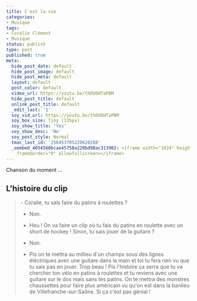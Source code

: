 ```yaml
---
title: C'est la vie
categories:
- Musique
tags:
- Coralie Clément
- Musique
status: publish
type: post
published: true
meta:
  hide_post_date: default
  hide_post_image: default
  hide_post_meta: default
  layout: default
  post_color: default
  video_url: https://youtu.be/thDU6HTaPBM
  hide_post_title: default
  unlink_post_title: default
  _edit_last: '1'
  soy_vid_url: https://youtu.be/thDU6HTaPBM
  soy_box_size: Tiny (135px)
  soy_show_title: 'Yes'
  soy_show_desc: 'No'
  soy_post_style: Normal
  tmac_last_id: '256453705220620288'
  _oembed_4054560bcae45758a220bd98ac313902: <iframe width="1024" height="768" src="https://www.youtube.com/embed/thDU6HTaPBM?fs=1&feature=oembed"
    frameborder="0" allowfullscreen></iframe>
---
```

Chanson du moment ...

<!--more-->
<h2>L'histoire du clip</h2>
<blockquote>- Coralie, tu sais faire du patins à roulettes ?

- Non.

- Heu ! On va faire un clip où tu fais du patins en roulette avec un short de hockey !
Sinon, tu sais jouer de la guitare ?

- Non.

- Pis on te mettra au millieu d'un champs sous des lignes éléctriques avec une guitare dans la main et toi tu fera rien vu que tu sais pas en jouer.
Trop beau !
Pis l'histoire ça serra que tu va chercher ton vélo en patins à roulettes et tu reviens avec une guitare sur le dos mais sans tes patins.
On te mettra des monstres chaussettes pour faire plus américain vu qu'on est dans la banlieu de Villefranche-sur-Saône.
Si ça c'est pas génial !</blockquote>
